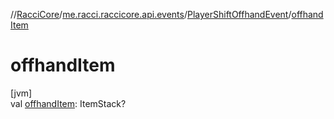 //[RacciCore](../../../index.md)/[me.racci.raccicore.api.events](../index.md)/[PlayerShiftOffhandEvent](index.md)/[offhandItem](offhand-item.md)

# offhandItem

[jvm]\
val [offhandItem](offhand-item.md): ItemStack?
